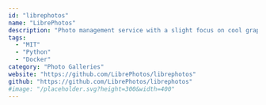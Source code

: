 ```yaml
---
id: "librephotos"
name: "LibrePhotos"
description: "Photo management service with a slight focus on cool graphs (alternative to Google Photos)."
tags:
  - "MIT"
  - "Python"
  - "Docker"
category: "Photo Galleries"
website: "https://github.com/LibrePhotos/librephotos"
github: "https://github.com/LibrePhotos/librephotos"
#image: "/placeholder.svg?height=300&width=400"
---
```


